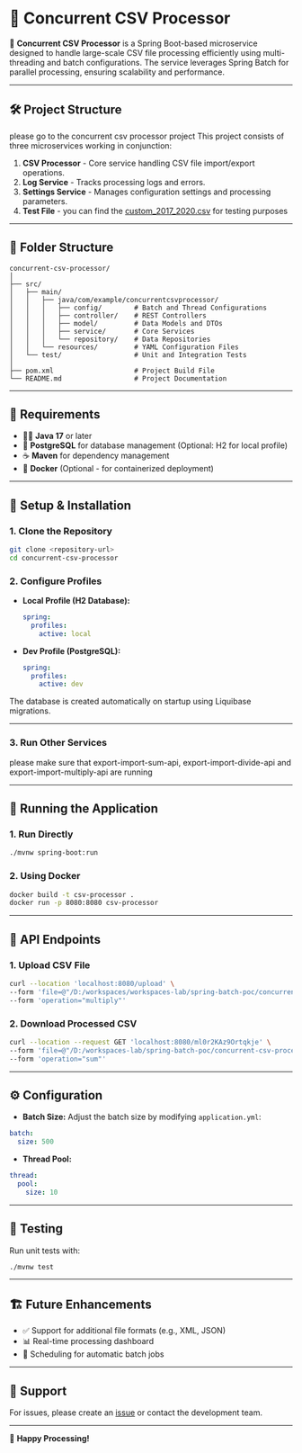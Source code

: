 # 📄 Concurrent CSV Processor

🚀 **Concurrent CSV Processor** is a Spring Boot-based microservice designed to handle large-scale CSV file processing efficiently using multi-threading and batch configurations. The service leverages Spring Batch for parallel processing, ensuring scalability and performance.

---

## 🛠️ Project Structure
please go to the concurrent csv processor project
This project consists of three microservices working in conjunction:

1. **CSV Processor** - Core service handling CSV file import/export operations.
2. **Log Service** - Tracks processing logs and errors.
3. **Settings Service** - Manages configuration settings and processing parameters.
4. **Test File** - you can find the [custom_2017_2020.csv](src/main/resources/custom_2017_2020.csv) for testing purposes
---

## 📂 Folder Structure
```
concurrent-csv-processor/
│
├── src/
│   ├── main/
│   │   ├── java/com/example/concurrentcsvprocessor/
│   │   │   ├── config/        # Batch and Thread Configurations
│   │   │   ├── controller/    # REST Controllers
│   │   │   ├── model/         # Data Models and DTOs
│   │   │   ├── service/       # Core Services
│   │   │   └── repository/    # Data Repositories
│   │   └── resources/         # YAML Configuration Files
│   └── test/                  # Unit and Integration Tests
│
├── pom.xml                    # Project Build File
└── README.md                  # Project Documentation
```

---

## 🚧 Requirements

- 🧑‍💻 **Java 17** or later
- 🐘 **PostgreSQL** for database management (Optional: H2 for local profile)
- ☕ **Maven** for dependency management
- 🐳 **Docker** (Optional - for containerized deployment)

---

## 🔧 Setup & Installation

### 1. Clone the Repository
```bash
git clone <repository-url>
cd concurrent-csv-processor
```

### 2. Configure Profiles
- **Local Profile (H2 Database):**
  ```yaml
  spring:
    profiles:
      active: local
  ```
- **Dev Profile (PostgreSQL):**
  ```yaml
  spring:
    profiles:
      active: dev
  ```
The database is created automatically on startup using Liquibase migrations.

---
### 3. Run Other Services

please make sure that export-import-sum-api, export-import-divide-api and export-import-multiply-api are running

---
## 🚀 Running the Application

### 1. Run Directly
```bash
./mvnw spring-boot:run
```

### 2. Using Docker
```bash
docker build -t csv-processor .
docker run -p 8080:8080 csv-processor
```

---

## 📡 API Endpoints

### 1. Upload CSV File
```bash
curl --location 'localhost:8080/upload' \
--form 'file=@"/D:/workspaces/workspaces-lab/spring-batch-poc/concurrent-csv-processor/src/main/resources/custom_2017_2020.csv"' \
--form 'operation="multiply"'
```

### 2. Download Processed CSV
```bash
curl --location --request GET 'localhost:8080/ml0r2KAz9Ortqkje' \
--form 'file=@"/D:/workspaces-lab/spring-batch-poc/concurrent-csv-processor/src/main/resources/custom_2017_2020.csv"' \
--form 'operation="sum"'
```

---

## ⚙️ Configuration

- **Batch Size:** Adjust the batch size by modifying `application.yml`:
```yaml
batch:
  size: 500
```
- **Thread Pool:**
```yaml
thread:
  pool:
    size: 10
```

---

## 🧪 Testing
Run unit tests with:
```bash
./mvnw test
```

---

## 🏗️ Future Enhancements
- ✅ Support for additional file formats (e.g., XML, JSON)
- 📊 Real-time processing dashboard
- 📅 Scheduling for automatic batch jobs

---

## 🛟 Support
For issues, please create an [issue](https://github.com/example/concurrent-csv-processor/issues) or contact the development team.

---

🎉 **Happy Processing!**

